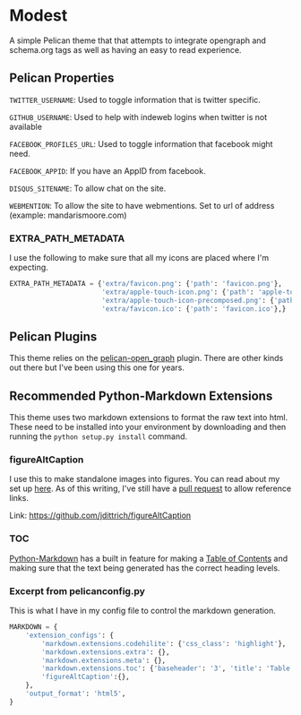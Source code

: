 # Modest
A simple Pelican theme that that attempts to integrate opengraph and schema.org tags as well as having an easy to read experience.

## Pelican Properties
`TWITTER_USERNAME`: Used to toggle information that is twitter specific.

`GITHUB_USERNAME`: Used to help with indeweb logins when twitter is not available

`FACEBOOK_PROFILES_URL`: Used to toggle information that facebook might need.

`FACEBOOK_APPID`: If you have an AppID from facebook.

`DISQUS_SITENAME`: To allow chat on the site.

`WEBMENTION`: To allow the site to have webmentions. Set to url of address (example: mandarismoore.com)

### EXTRA_PATH_METADATA
I use the following to make sure that all my icons are placed where I'm expecting.
```python
EXTRA_PATH_METADATA = {'extra/favicon.png': {'path': 'favicon.png'},
                       'extra/apple-touch-icon.png': {'path': 'apple-touch-icon.png'},
                       'extra/apple-touch-icon-precomposed.png': {'path': 'apple-touch-icon-precomposed.png'},
                       'extra/favicon.ico': {'path': 'favicon.ico'},}
```

## Pelican Plugins
This theme relies on the [pelican-open_graph](https://github.com/whiskyechobravo/pelican-open_graph) plugin. There are other kinds out there but I've been using this one for years.

## Recommended Python-Markdown Extensions
This theme uses two markdown extensions to format the raw text into html. These need to be installed into your environment by downloading and then running the `python setup.py install` command.

### figureAltCaption
I use this to make standalone images into figures. You can read about my set up [here](https://mandarismoore.com/2018/01/finding-figures.html). As of this writing, I've still have a [pull request](https://github.com/jdittrich/figureAltCaption/pull/3) to allow reference links.

Link: https://github.com/jdittrich/figureAltCaption 

### TOC
[Python-Markdown](https://python-markdown.github.io) has a built in feature for making a [Table of Contents](https://python-markdown.github.io/extensions/toc/) and making sure that the text being generated has the correct heading levels. 


### Excerpt from pelicanconfig.py
This is what I have in my config file to control the markdown generation.

```python
MARKDOWN = {
    'extension_configs': {
        'markdown.extensions.codehilite': {'css_class': 'highlight'},
        'markdown.extensions.extra': {},
        'markdown.extensions.meta': {},
        'markdown.extensions.toc': {'baseheader': '3', 'title': 'Table of Contents'}
        'figureAltCaption':{},
    },
    'output_format': 'html5',
}
```
